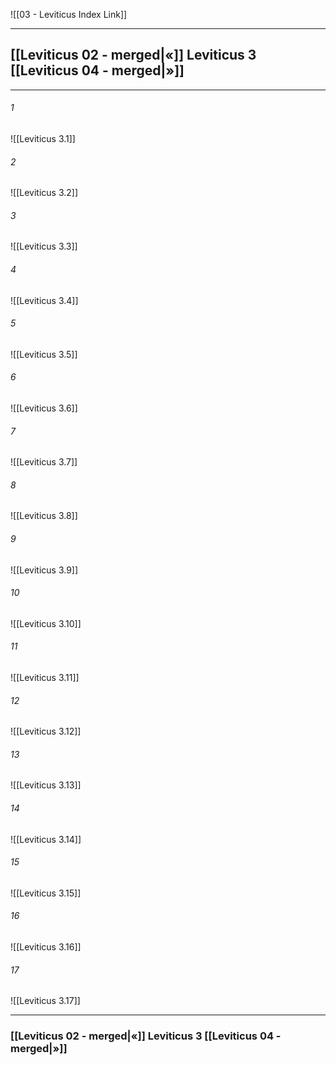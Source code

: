![[03 - Leviticus Index Link]]

---
##  [[Leviticus 02 - merged|«]] Leviticus 3 [[Leviticus 04 - merged|»]]

---

###### 1
![[Leviticus 3.1]] 

###### 2
![[Leviticus 3.2]] 

###### 3
![[Leviticus 3.3]] 

###### 4
![[Leviticus 3.4]]

###### 5 
![[Leviticus 3.5]] 

###### 6
![[Leviticus 3.6]] 

###### 7
![[Leviticus 3.7]] 

###### 8
![[Leviticus 3.8]] 

###### 9
![[Leviticus 3.9]] 

###### 10
![[Leviticus 3.10]] 

###### 11
![[Leviticus 3.11]] 

###### 12
![[Leviticus 3.12]]

###### 13
![[Leviticus 3.13]] 

###### 14
![[Leviticus 3.14]] 

###### 15
![[Leviticus 3.15]]

###### 16
![[Leviticus 3.16]] 

###### 17
![[Leviticus 3.17]]


---
###  [[Leviticus 02 - merged|«]] Leviticus 3 [[Leviticus 04 - merged|»]]